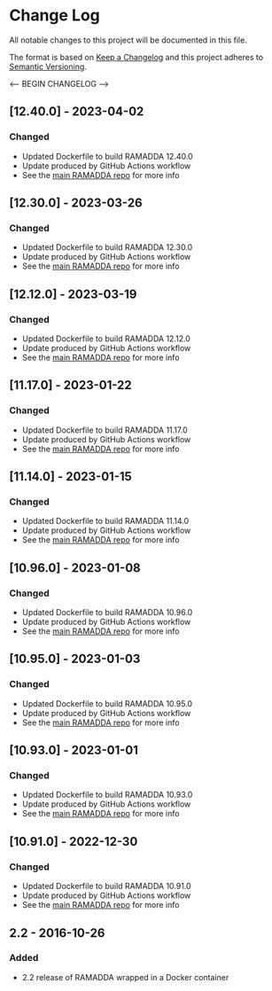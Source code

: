 # Change Log
All notable changes to this project will be documented in this file.

The format is based on [Keep a Changelog](http://keepachangelog.com/)
and this project adheres to [Semantic Versioning](http://semver.org/).

<-- BEGIN CHANGELOG -->
## [12.40.0] - 2023-04-02

### Changed

- Updated Dockerfile to build RAMADDA 12.40.0
- Update produced by GitHub Actions workflow
- See the [main RAMADDA repo](https://github.com/geodesystems/ramadda) for more info

## [12.30.0] - 2023-03-26

### Changed

- Updated Dockerfile to build RAMADDA 12.30.0
- Update produced by GitHub Actions workflow
- See the [main RAMADDA repo](https://github.com/geodesystems/ramadda) for more info

## [12.12.0] - 2023-03-19

### Changed

- Updated Dockerfile to build RAMADDA 12.12.0
- Update produced by GitHub Actions workflow
- See the [main RAMADDA repo](https://github.com/geodesystems/ramadda) for more info

## [11.17.0] - 2023-01-22

### Changed

- Updated Dockerfile to build RAMADDA 11.17.0
- Update produced by GitHub Actions workflow
- See the [main RAMADDA repo](https://github.com/geodesystems/ramadda) for more info

## [11.14.0] - 2023-01-15

### Changed

- Updated Dockerfile to build RAMADDA 11.14.0
- Update produced by GitHub Actions workflow
- See the [main RAMADDA repo](https://github.com/geodesystems/ramadda) for more info

## [10.96.0] - 2023-01-08

### Changed

- Updated Dockerfile to build RAMADDA 10.96.0
- Update produced by GitHub Actions workflow
- See the [main RAMADDA repo](https://github.com/geodesystems/ramadda) for more info

## [10.95.0] - 2023-01-03

### Changed

- Updated Dockerfile to build RAMADDA 10.95.0
- Update produced by GitHub Actions workflow
- See the [main RAMADDA repo](https://github.com/geodesystems/ramadda) for more info

## [10.93.0] - 2023-01-01

### Changed

- Updated Dockerfile to build RAMADDA 10.93.0
- Update produced by GitHub Actions workflow
- See the [main RAMADDA repo](https://github.com/geodesystems/ramadda) for more info

## [10.91.0] - 2022-12-30

### Changed

- Updated Dockerfile to build RAMADDA 10.91.0
- Update produced by GitHub Actions workflow
- See the [main RAMADDA repo](https://github.com/geodesystems/ramadda) for more info

## 2.2 - 2016-10-26
### Added
- 2.2 release of RAMADDA wrapped in a Docker container
